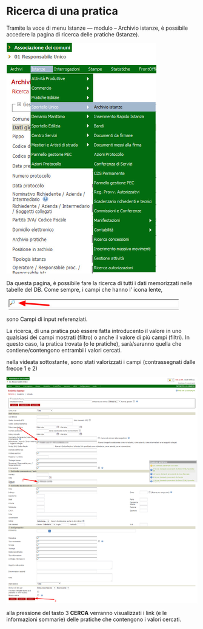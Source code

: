 # Ricerca di una pratica

Tramite la voce di menu Istanze — modulo – Archivio istanze, è possibile accedere la pagina di ricerca delle pratiche (Istanze).

![](../assets/immagine40.jpg)

Da questa pagina, è possibile fare la ricerca di tutti i dati memorizzati nelle tabelle del DB. Come sempre, i campi che hanno l’ icona lente,

![](../assets/immagine47.jpg)

sono Campi di input referenziati.

La ricerca, di una pratica può essere fatta introducento il valore in uno qualsiasi dei campi mostrati (filtro) o anche il valore di più campi (filtri). In questo caso, la pratica trovata (o le pratiche), sarà/saranno quella che contiene/contengono entrambi i valori cercati.

nella videata sottostante, sono stati valorizzati i campi (contrassegnati dalle frecce 1 e 2)

![](/assets/sk_ricerca.jpg)

alla pressione del tasto 3 **CERCA** verranno visualizzati i link (e le informazioni sommarie) delle pratiche che contengono i valori cercati.

